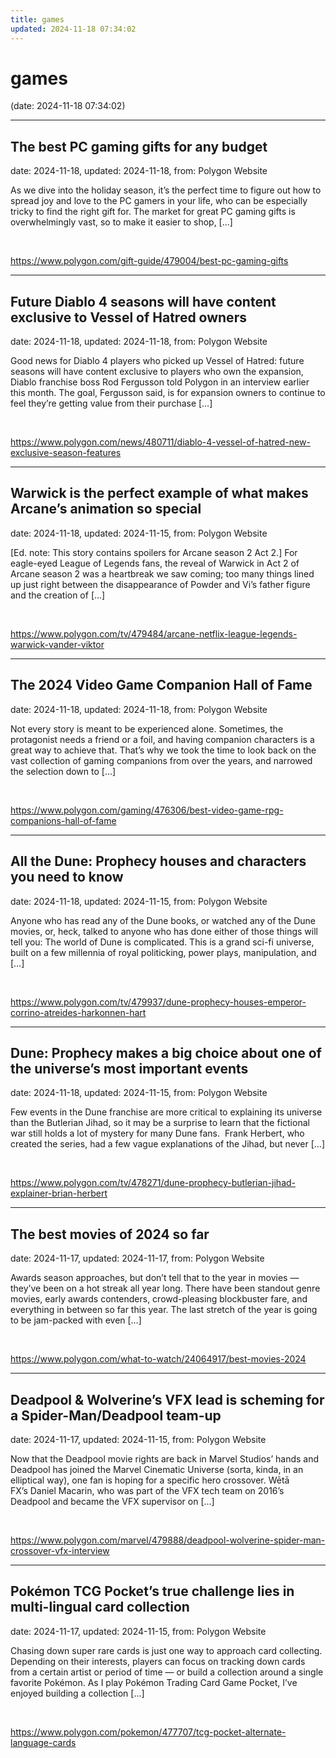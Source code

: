 ```yaml
---
title: games
updated: 2024-11-18 07:34:02
---
```


# games

(date: 2024-11-18 07:34:02)

---

## The best PC gaming gifts for any budget

date: 2024-11-18, updated: 2024-11-18, from: Polygon Website

As we dive into the holiday season, it’s the perfect time to figure out how to spread joy and love to the PC gamers in your life, who can be especially tricky to find the right gift for. The market for great PC gaming gifts is overwhelmingly vast, so to make it easier to shop, [&#8230;] 

<br> 

<https://www.polygon.com/gift-guide/479004/best-pc-gaming-gifts>

---

## Future Diablo 4 seasons will have content exclusive to Vessel of Hatred owners

date: 2024-11-18, updated: 2024-11-18, from: Polygon Website

Good news for Diablo 4 players who picked up Vessel of Hatred: future seasons will have content exclusive to players who own the expansion, Diablo franchise boss Rod Fergusson told Polygon in an interview earlier this month. The goal, Fergusson said, is for expansion owners to continue to feel they’re getting value from their purchase [&#8230;] 

<br> 

<https://www.polygon.com/news/480711/diablo-4-vessel-of-hatred-new-exclusive-season-features>

---

## Warwick is the perfect example of what makes Arcane’s animation so special

date: 2024-11-18, updated: 2024-11-15, from: Polygon Website

[Ed. note: This story contains spoilers for Arcane season 2 Act 2.] For eagle-eyed League of Legends fans, the reveal of Warwick in Act 2 of Arcane season 2 was a heartbreak we saw coming; too many things lined up just right between the disappearance of Powder and Vi’s father figure and the creation of [&#8230;] 

<br> 

<https://www.polygon.com/tv/479484/arcane-netflix-league-legends-warwick-vander-viktor>

---

## The 2024 Video Game Companion Hall of Fame

date: 2024-11-18, updated: 2024-11-18, from: Polygon Website

Not every story is meant to be experienced alone. Sometimes, the protagonist needs a friend or a foil, and having companion characters is a great way to achieve that. That’s why we took the time to look back on the vast collection of gaming companions from over the years, and narrowed the selection down to [&#8230;] 

<br> 

<https://www.polygon.com/gaming/476306/best-video-game-rpg-companions-hall-of-fame>

---

## All the Dune: Prophecy houses and characters you need to know

date: 2024-11-18, updated: 2024-11-15, from: Polygon Website

Anyone who has read any of the Dune books, or watched any of the Dune movies, or, heck, talked to anyone who has done either of those things will tell you: The world of Dune is complicated. This is a grand sci-fi universe, built on a few millennia of royal politicking, power plays, manipulation, and [&#8230;] 

<br> 

<https://www.polygon.com/tv/479937/dune-prophecy-houses-emperor-corrino-atreides-harkonnen-hart>

---

## Dune: Prophecy makes a big choice about one of the universe’s most important events

date: 2024-11-18, updated: 2024-11-15, from: Polygon Website

Few events in the Dune franchise are more critical to explaining its universe than the Butlerian Jihad, so it may be a surprise to learn that the fictional war still holds a lot of mystery for many Dune fans.&#160; Frank Herbert, who created the series, had a few vague explanations of the Jihad, but never [&#8230;] 

<br> 

<https://www.polygon.com/tv/478271/dune-prophecy-butlerian-jihad-explainer-brian-herbert>

---

## The best movies of 2024 so far

date: 2024-11-17, updated: 2024-11-17, from: Polygon Website

Awards season approaches, but don’t tell that to the year in movies — they’ve been on a hot streak all year long. There have been standout genre movies, early awards contenders, crowd-pleasing blockbuster fare, and everything in between so far this year. The last stretch of the year is going to be jam-packed with even [&#8230;] 

<br> 

<https://www.polygon.com/what-to-watch/24064917/best-movies-2024>

---

## Deadpool &#038; Wolverine’s VFX lead is scheming for a Spider-Man/Deadpool team-up

date: 2024-11-17, updated: 2024-11-15, from: Polygon Website

Now that the Deadpool movie rights are back in Marvel Studios’ hands and Deadpool has joined the Marvel Cinematic Universe (sorta, kinda, in an elliptical way), one fan is hoping for a specific hero crossover. Wētā FX’s&#160;Daniel Macarin, who was part of the VFX tech team on 2016’s Deadpool and became the VFX supervisor on [&#8230;] 

<br> 

<https://www.polygon.com/marvel/479888/deadpool-wolverine-spider-man-crossover-vfx-interview>

---

## Pokémon TCG Pocket&#8217;s true challenge lies in multi-lingual card collection

date: 2024-11-17, updated: 2024-11-15, from: Polygon Website

Chasing down super rare cards is just one way to approach card collecting. Depending on their interests, players can focus on tracking down cards from a certain artist or period of time — or build a collection around a single favorite Pokémon. As I play Pokémon Trading Card Game Pocket, I’ve enjoyed building a collection [&#8230;] 

<br> 

<https://www.polygon.com/pokemon/477707/tcg-pocket-alternate-language-cards>

